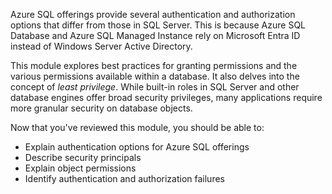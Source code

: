 Azure SQL offerings provide several authentication and authorization options that differ from those in SQL Server. This is because Azure SQL Database and Azure SQL Managed Instance rely on Microsoft Entra ID instead of Windows Server Active Directory.

This module explores best practices for granting permissions and the various permissions available within a database. It also delves into the concept of *least privilege*. While built-in roles in SQL Server and other database engines offer broad security privileges, many applications require more granular security on database objects.

Now that you've reviewed this module, you should be able to:

- Explain authentication options for Azure SQL offerings
- Describe security principals
- Explain object permissions
- Identify authentication and authorization failures

